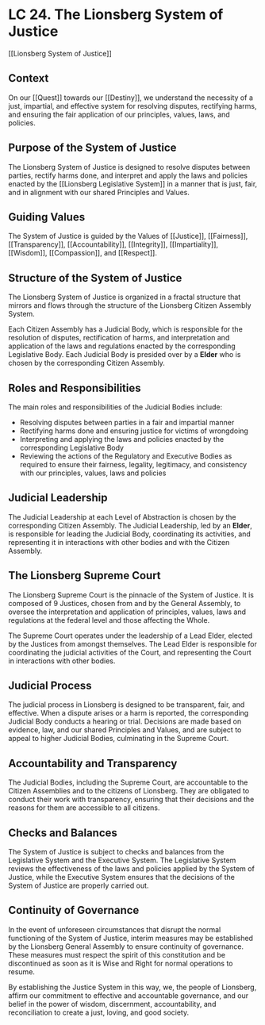 # LC 24. The Lionsberg System of Justice

[[Lionsberg System of Justice]] 

## Context

On our [[Quest]] towards our [[Destiny]], we understand the necessity of a just, impartial, and effective system for resolving disputes, rectifying harms, and ensuring the fair application of our principles, values, laws, and policies.

## Purpose of the System of Justice

The Lionsberg System of Justice is designed to resolve disputes between parties, rectify harms done, and interpret and apply the laws and policies enacted by the [[Lionsberg Legislative System]] in a manner that is just, fair, and in alignment with our shared Principles and Values.

## Guiding Values

The System of Justice is guided by the Values of [[Justice]], [[Fairness]], [[Transparency]], [[Accountability]], [[Integrity]], [[Impartiality]], [[Wisdom]], [[Compassion]], and [[Respect]].

## Structure of the System of Justice

The Lionsberg System of Justice is organized in a fractal structure that mirrors and flows through the structure of the Lionsberg Citizen Assembly System.

Each Citizen Assembly has a Judicial Body, which is responsible for the resolution of disputes, rectification of harms, and interpretation and application of the laws and regulations enacted by the corresponding Legislative Body. Each Judicial Body is presided over by a **Elder** who is chosen by the corresponding Citizen Assembly.

## Roles and Responsibilities

The main roles and responsibilities of the Judicial Bodies include:

-   Resolving disputes between parties in a fair and impartial manner
-   Rectifying harms done and ensuring justice for victims of wrongdoing
-   Interpreting and applying the laws and policies enacted by the corresponding Legislative Body
-   Reviewing the actions of the Regulatory and Executive Bodies as required to ensure their fairness, legality, legitimacy, and consistency with our principles, values, laws and policies

## Judicial Leadership

The Judicial Leadership at each Level of Abstraction is chosen by the corresponding Citizen Assembly. The Judicial Leadership, led by an **Elder**, is responsible for leading the Judicial Body, coordinating its activities, and representing it in interactions with other bodies and with the Citizen Assembly.

## The Lionsberg Supreme Court

The Lionsberg Supreme Court is the pinnacle of the System of Justice. It is composed of 9 Justices, chosen from and by the General Assembly, to oversee the interpretation and application of principles, values, laws and regulations at the federal level and those affecting the Whole.

The Supreme Court operates under the leadership of a Lead Elder, elected by the Justices from amongst themselves. The Lead Elder is responsible for coordinating the judicial activities of the Court, and representing the Court in interactions with other bodies.

## Judicial Process

The judicial process in Lionsberg is designed to be transparent, fair, and effective. When a dispute arises or a harm is reported, the corresponding Judicial Body conducts a hearing or trial. Decisions are made based on evidence, law, and our shared Principles and Values, and are subject to appeal to higher Judicial Bodies, culminating in the Supreme Court.

## Accountability and Transparency

The Judicial Bodies, including the Supreme Court, are accountable to the Citizen Assemblies and to the citizens of Lionsberg. They are obligated to conduct their work with transparency, ensuring that their decisions and the reasons for them are accessible to all citizens.

## Checks and Balances

The System of Justice is subject to checks and balances from the Legislative System and the Executive System. The Legislative System reviews the effectiveness of the laws and policies applied by the System of Justice, while the Executive System ensures that the decisions of the System of Justice are properly carried out.

## Continuity of Governance

In the event of unforeseen circumstances that disrupt the normal functioning of the System of Justice, interim measures may be established by the Lionsberg General Assembly to ensure continuity of governance. These measures must respect the spirit of this constitution and be discontinued as soon as it is Wise and Right for normal operations to resume.

By establishing the Justice System in this way, we, the people of Lionsberg, affirm our commitment to effective and accountable governance, and our belief in the power of wisdom, discernment, accountability, and reconciliation to create a just, loving, and good society.